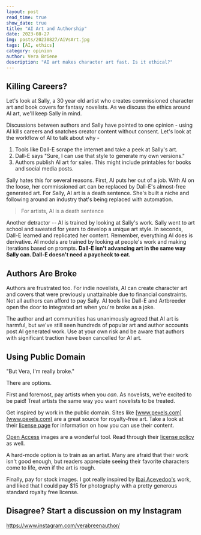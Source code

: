 ```yaml
---
layout: post
read_time: true
show_date: true
title: "AI Art and Authorship"
date: 2023-08-27
img: posts/20230827/AiVsArt.jpg
tags: [AI, ethics]
category: opinion
author: Vera Briene
description: "AI art makes character art fast. Is it ethical?"
---
```



## Killing Careers?

Let's look at Sally, a 30 year old artist who creates commissioned character art and book covers for fantasy novelists. As we discuss the ethics around AI art, we'll keep Sally in mind.

Discussions between authors and Sally have pointed to one opinion - using AI kills careers and snatches creator content without consent. Let's look at the workflow of AI to talk about why -
1. Tools like Dall-E scrape the internet and take a peek at Sally's art.
2. Dall-E says "Sure, I can use that style to generate my own versions."
3. Authors publish AI art for sales. This might include printables for books and social media posts.

Sally hates this for several reasons. First, AI puts her out of a job. With AI on the loose, her commissioned art can be replaced by Dall-E's almost-free generated art. For Sally, AI art is a death sentence. She's built a niche and following around an industry that's being replaced with automation. 

> For artists, AI is a death sentence

Another detractor -- AI is trained by looking at Sally's work. Sally went to art school and sweated for years to develop a unique art style. In seconds, Dall-E learned and replicated her content. Remember, everything AI does is derivative. AI models are trained by looking at people's work and making iterations based on prompts. **Dall-E isn't advancing art in the same way Sally can. Dall-E doesn't need a paycheck to eat.**  

## Authors Are Broke 

Authors are frustrated too. For indie novelists, AI can create character art and covers that were previously unattainable due to financial constraints. Not all authors can afford to pay Sally. AI tools like Dall-E and Artbreeder open the door to integrated art when you're broke as a joke.

The author and art communities has unanimously agreed that AI art is harmful, but we've still seen hundreds of popular art and author accounts post AI generated work. Use at your own risk and be aware that authors with significant traction have been cancelled for AI art. 

## Using Public Domain

"But Vera, I'm really broke."

There are options. 

First and foremost, pay artists when you *can*. As novelists, we're excited to be paid! Treat artists the same way you want novelists to be treated.

Get inspired by work in the public domain. Sites like [www.pexels.com](www.pexels.com) are a great source for royalty-free art. Take a look at their [license page](https://www.pexels.com/license/) for information on how you can use their content.

[Open Access](https://www.nga.gov/open-access-images.html) images are a wonderful tool. Read through their [license policy](https://www.nga.gov/notices/open-access-policy.html) as well.

A hard-mode option is to train as an artist. Many are afraid that their work isn't good enough, but readers appreciate seeing their favorite characters come to life, even if the art is rough.

Finally, pay for stock images. I got really inspired by [Ibai Acevedoo's](https://www.stocksy.com/IbaiAcevedoo/showcase?page=1) work, and liked that I could pay $15 for photography with a pretty generous standard royalty free license.

## Disagree? Start a discussion on my Instagram

https://www.instagram.com/verabreenauthor/

